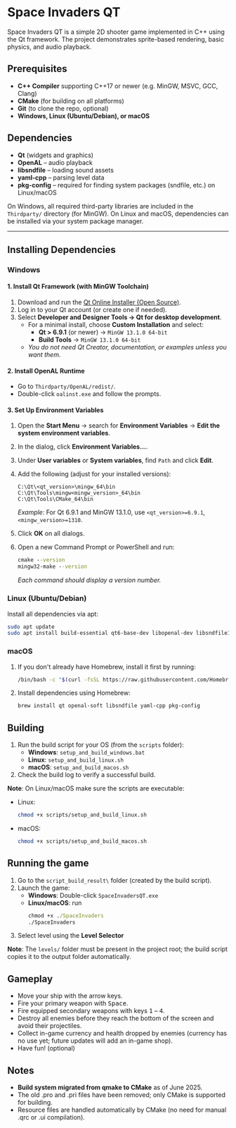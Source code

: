 # Space Invaders QT

Space Invaders QT is a simple 2D shooter game implemented in C++ using the Qt framework. The project demonstrates sprite-based rendering, basic physics, and audio playback.

## Prerequisites

- **C++ Compiler** supporting C++17 or newer (e.g. MinGW, MSVC, GCC, Clang)
- **CMake** (for building on all platforms)
- **Git** (to clone the repo, optional)
- **Windows, Linux (Ubuntu/Debian), or macOS**

## Dependencies

- **Qt** (widgets and graphics)
- **OpenAL** – audio playback
- **libsndfile** – loading sound assets
- **yaml-cpp** – parsing level data
- **pkg-config** – required for finding system packages (sndfile, etc.) on Linux/macOS

On Windows, all required third-party libraries are included in the `Thirdparty/` directory (for MinGW). On Linux and macOS, dependencies can be installed via your system package manager.

---

## Installing Dependencies

### Windows

#### 1. Install Qt Framework (with MinGW Toolchain)

1. Download and run the [Qt Online Installer (Open Source)](https://www.qt.io/download-qt-installer).
2. Log in to your Qt account (or create one if needed).
3. Select **Developer and Designer Tools → Qt for desktop development**.
    - For a minimal install, choose **Custom Installation** and select:
        - **Qt > 6.9.1** (or newer) → `MinGW 13.1.0 64-bit`
        - **Build Tools** → `MinGW 13.1.0 64-bit`
    - *You do not need Qt Creator, documentation, or examples unless you want them.*

#### 2. Install OpenAL Runtime

- Go to `Thirdparty/OpenAL/redist/`.
- Double-click `oalinst.exe` and follow the prompts.

#### 3. Set Up Environment Variables

1. Open the **Start Menu** → search for **Environment Variables** → **Edit the system environment variables**.
2. In the dialog, click **Environment Variables…**.
3. Under **User variables** or **System variables**, find `Path` and click **Edit**.
4. Add the following (adjust for your installed versions):

    ```
    C:\Qt\<qt_version>\mingw_64\bin
    C:\Qt\Tools\mingw<mingw_version>_64\bin
    C:\Qt\Tools\CMake_64\bin
    ```

    *Example:* For Qt 6.9.1 and MinGW 13.1.0, use `<qt_version>=6.9.1`, `<mingw_version>=1310`.

5. Click **OK** on all dialogs.
6. Open a new Command Prompt or PowerShell and run:

    ```cmd
    cmake --version
    mingw32-make --version
    ```

    *Each command should display a version number.*

### Linux (Ubuntu/Debian)

Install all dependencies via apt:
```bash
sudo apt update
sudo apt install build-essential qt6-base-dev libopenal-dev libsndfile1-dev libyaml-cpp-dev pkg-config
```

### macOS
1. If you don't already have Homebrew, install it first by running:
    ```bash
    /bin/bash -c "$(curl -fsSL https://raw.githubusercontent.com/Homebrew/install/HEAD/install.sh)"
    ```
2. Install dependencies using Homebrew:
    ```bash
    brew install qt openal-soft libsndfile yaml-cpp pkg-config
    ```

## Building

1. Run the build script for your OS (from the ```scripts``` folder):
    - **Windows**: ```setup_and_build_windows.bat```
    - **Linux**: ```setup_and_build_linux.sh```
    - **macOS**: ```setup_and_build_macos.sh```
2. Check the build log to verify a successful build.

**Note**: On Linux/macOS make sure the scripts are executable:

- Linux:
    ```bash
    chmod +x scripts/setup_and_build_linux.sh
    ```
- macOS:
    ```bash
    chmod +x scripts/setup_and_build_macos.sh
    ```

## Running the game

1. Go to the `script_build_result\` folder (created by the build script).
2. Launch the game:
    - **Windows**: Double-click `SpaceInvadersQT.exe`
    - **Linux/macOS**: run 
        ```cmd
        chmod +x ./SpaceInvaders
        ./SpaceInvaders
         ```
3. Select level using the **Level Selector**

**Note**: The ```levels/``` folder must be present in the project root; the build script copies it to the output folder automatically.

## Gameplay

- Move your ship with the arrow keys.
- Fire your primary weapon with <kbd>Space</kbd>.
- Fire equipped secondary weapons with keys <kbd>1</kbd> – <kbd>4</kbd>.
- Destroy all enemies before they reach the bottom of the screen and avoid their projectiles.
- Collect in-game currency and health dropped by enemies (currency has no use yet; future updates will add an in-game shop).
- Have fun! (optional)

## Notes
- **Build system migrated from qmake to CMake** as of June 2025.
- The old .pro and .pri files have been removed; only CMake is supported for building.
- Resource files are handled automatically by CMake (no need for manual .qrc or .ui compilation).
